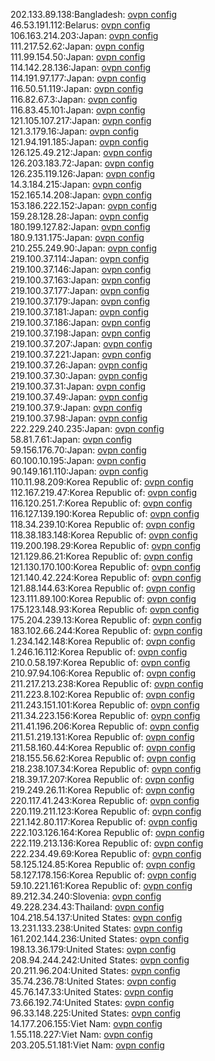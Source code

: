 202.133.89.138:Bangladesh: [ovpn config](vpn/202_133_89_138.ovpn)  
46.53.191.112:Belarus: [ovpn config](vpn/46_53_191_112.ovpn)  
106.163.214.203:Japan: [ovpn config](vpn/106_163_214_203.ovpn)  
111.217.52.62:Japan: [ovpn config](vpn/111_217_52_62.ovpn)  
111.99.154.50:Japan: [ovpn config](vpn/111_99_154_50.ovpn)  
114.142.28.136:Japan: [ovpn config](vpn/114_142_28_136.ovpn)  
114.191.97.177:Japan: [ovpn config](vpn/114_191_97_177.ovpn)  
116.50.51.119:Japan: [ovpn config](vpn/116_50_51_119.ovpn)  
116.82.67.3:Japan: [ovpn config](vpn/116_82_67_3.ovpn)  
116.83.45.101:Japan: [ovpn config](vpn/116_83_45_101.ovpn)  
121.105.107.217:Japan: [ovpn config](vpn/121_105_107_217.ovpn)  
121.3.179.16:Japan: [ovpn config](vpn/121_3_179_16.ovpn)  
121.94.191.185:Japan: [ovpn config](vpn/121_94_191_185.ovpn)  
126.125.49.212:Japan: [ovpn config](vpn/126_125_49_212.ovpn)  
126.203.183.72:Japan: [ovpn config](vpn/126_203_183_72.ovpn)  
126.235.119.126:Japan: [ovpn config](vpn/126_235_119_126.ovpn)  
14.3.184.215:Japan: [ovpn config](vpn/14_3_184_215.ovpn)  
152.165.14.208:Japan: [ovpn config](vpn/152_165_14_208.ovpn)  
153.186.222.152:Japan: [ovpn config](vpn/153_186_222_152.ovpn)  
159.28.128.28:Japan: [ovpn config](vpn/159_28_128_28.ovpn)  
180.199.127.82:Japan: [ovpn config](vpn/180_199_127_82.ovpn)  
180.9.131.175:Japan: [ovpn config](vpn/180_9_131_175.ovpn)  
210.255.249.90:Japan: [ovpn config](vpn/210_255_249_90.ovpn)  
219.100.37.114:Japan: [ovpn config](vpn/219_100_37_114.ovpn)  
219.100.37.146:Japan: [ovpn config](vpn/219_100_37_146.ovpn)  
219.100.37.163:Japan: [ovpn config](vpn/219_100_37_163.ovpn)  
219.100.37.177:Japan: [ovpn config](vpn/219_100_37_177.ovpn)  
219.100.37.179:Japan: [ovpn config](vpn/219_100_37_179.ovpn)  
219.100.37.181:Japan: [ovpn config](vpn/219_100_37_181.ovpn)  
219.100.37.186:Japan: [ovpn config](vpn/219_100_37_186.ovpn)  
219.100.37.198:Japan: [ovpn config](vpn/219_100_37_198.ovpn)  
219.100.37.207:Japan: [ovpn config](vpn/219_100_37_207.ovpn)  
219.100.37.221:Japan: [ovpn config](vpn/219_100_37_221.ovpn)  
219.100.37.26:Japan: [ovpn config](vpn/219_100_37_26.ovpn)  
219.100.37.30:Japan: [ovpn config](vpn/219_100_37_30.ovpn)  
219.100.37.31:Japan: [ovpn config](vpn/219_100_37_31.ovpn)  
219.100.37.49:Japan: [ovpn config](vpn/219_100_37_49.ovpn)  
219.100.37.9:Japan: [ovpn config](vpn/219_100_37_9.ovpn)  
219.100.37.98:Japan: [ovpn config](vpn/219_100_37_98.ovpn)  
222.229.240.235:Japan: [ovpn config](vpn/222_229_240_235.ovpn)  
58.81.7.61:Japan: [ovpn config](vpn/58_81_7_61.ovpn)  
59.156.176.70:Japan: [ovpn config](vpn/59_156_176_70.ovpn)  
60.100.10.195:Japan: [ovpn config](vpn/60_100_10_195.ovpn)  
90.149.161.110:Japan: [ovpn config](vpn/90_149_161_110.ovpn)  
110.11.98.209:Korea Republic of: [ovpn config](vpn/110_11_98_209.ovpn)  
112.167.219.47:Korea Republic of: [ovpn config](vpn/112_167_219_47.ovpn)  
116.120.251.7:Korea Republic of: [ovpn config](vpn/116_120_251_7.ovpn)  
116.127.139.190:Korea Republic of: [ovpn config](vpn/116_127_139_190.ovpn)  
118.34.239.10:Korea Republic of: [ovpn config](vpn/118_34_239_10.ovpn)  
118.38.183.148:Korea Republic of: [ovpn config](vpn/118_38_183_148.ovpn)  
119.200.198.29:Korea Republic of: [ovpn config](vpn/119_200_198_29.ovpn)  
121.129.86.21:Korea Republic of: [ovpn config](vpn/121_129_86_21.ovpn)  
121.130.170.100:Korea Republic of: [ovpn config](vpn/121_130_170_100.ovpn)  
121.140.42.224:Korea Republic of: [ovpn config](vpn/121_140_42_224.ovpn)  
121.88.144.63:Korea Republic of: [ovpn config](vpn/121_88_144_63.ovpn)  
123.111.89.100:Korea Republic of: [ovpn config](vpn/123_111_89_100.ovpn)  
175.123.148.93:Korea Republic of: [ovpn config](vpn/175_123_148_93.ovpn)  
175.204.239.13:Korea Republic of: [ovpn config](vpn/175_204_239_13.ovpn)  
183.102.66.244:Korea Republic of: [ovpn config](vpn/183_102_66_244.ovpn)  
1.234.142.148:Korea Republic of: [ovpn config](vpn/1_234_142_148.ovpn)  
1.246.16.112:Korea Republic of: [ovpn config](vpn/1_246_16_112.ovpn)  
210.0.58.197:Korea Republic of: [ovpn config](vpn/210_0_58_197.ovpn)  
210.97.94.106:Korea Republic of: [ovpn config](vpn/210_97_94_106.ovpn)  
211.217.213.238:Korea Republic of: [ovpn config](vpn/211_217_213_238.ovpn)  
211.223.8.102:Korea Republic of: [ovpn config](vpn/211_223_8_102.ovpn)  
211.243.151.101:Korea Republic of: [ovpn config](vpn/211_243_151_101.ovpn)  
211.34.223.156:Korea Republic of: [ovpn config](vpn/211_34_223_156.ovpn)  
211.41.196.206:Korea Republic of: [ovpn config](vpn/211_41_196_206.ovpn)  
211.51.219.131:Korea Republic of: [ovpn config](vpn/211_51_219_131.ovpn)  
211.58.160.44:Korea Republic of: [ovpn config](vpn/211_58_160_44.ovpn)  
218.155.56.62:Korea Republic of: [ovpn config](vpn/218_155_56_62.ovpn)  
218.238.107.34:Korea Republic of: [ovpn config](vpn/218_238_107_34.ovpn)  
218.39.17.207:Korea Republic of: [ovpn config](vpn/218_39_17_207.ovpn)  
219.249.26.11:Korea Republic of: [ovpn config](vpn/219_249_26_11.ovpn)  
220.117.41.243:Korea Republic of: [ovpn config](vpn/220_117_41_243.ovpn)  
220.119.211.123:Korea Republic of: [ovpn config](vpn/220_119_211_123.ovpn)  
221.142.80.117:Korea Republic of: [ovpn config](vpn/221_142_80_117.ovpn)  
222.103.126.164:Korea Republic of: [ovpn config](vpn/222_103_126_164.ovpn)  
222.119.213.136:Korea Republic of: [ovpn config](vpn/222_119_213_136.ovpn)  
222.234.49.69:Korea Republic of: [ovpn config](vpn/222_234_49_69.ovpn)  
58.125.124.85:Korea Republic of: [ovpn config](vpn/58_125_124_85.ovpn)  
58.127.178.156:Korea Republic of: [ovpn config](vpn/58_127_178_156.ovpn)  
59.10.221.161:Korea Republic of: [ovpn config](vpn/59_10_221_161.ovpn)  
89.212.34.240:Slovenia: [ovpn config](vpn/89_212_34_240.ovpn)  
49.228.234.43:Thailand: [ovpn config](vpn/49_228_234_43.ovpn)  
104.218.54.137:United States: [ovpn config](vpn/104_218_54_137.ovpn)  
13.231.133.238:United States: [ovpn config](vpn/13_231_133_238.ovpn)  
161.202.144.236:United States: [ovpn config](vpn/161_202_144_236.ovpn)  
198.13.36.179:United States: [ovpn config](vpn/198_13_36_179.ovpn)  
208.94.244.242:United States: [ovpn config](vpn/208_94_244_242.ovpn)  
20.211.96.204:United States: [ovpn config](vpn/20_211_96_204.ovpn)  
35.74.236.78:United States: [ovpn config](vpn/35_74_236_78.ovpn)  
45.76.147.33:United States: [ovpn config](vpn/45_76_147_33.ovpn)  
73.66.192.74:United States: [ovpn config](vpn/73_66_192_74.ovpn)  
96.33.148.225:United States: [ovpn config](vpn/96_33_148_225.ovpn)  
14.177.206.155:Viet Nam: [ovpn config](vpn/14_177_206_155.ovpn)  
1.55.118.227:Viet Nam: [ovpn config](vpn/1_55_118_227.ovpn)  
203.205.51.181:Viet Nam: [ovpn config](vpn/203_205_51_181.ovpn)  

